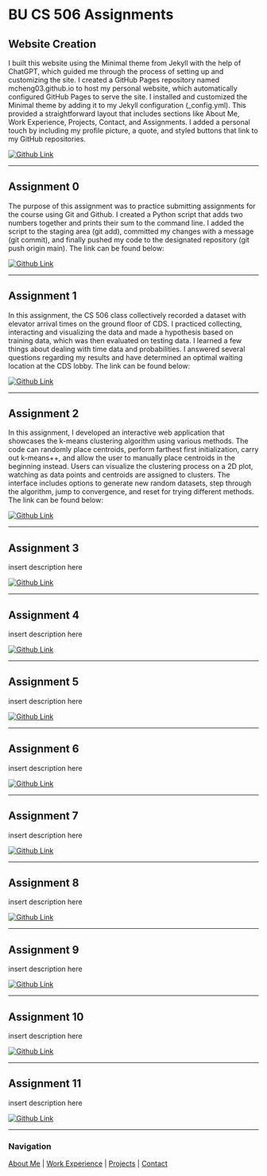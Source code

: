 # BU CS 506 Assignments

## Website Creation
I built this website using the Minimal theme from Jekyll with the help of ChatGPT, which guided me through the process of setting up and customizing the site. I created a GitHub Pages repository named mcheng03.github.io to host my personal website, which automatically configured GitHub Pages to serve the site. I installed and customized the Minimal theme by adding it to my Jekyll configuration (_config.yml). This provided a straightforward layout that includes sections like About Me, Work Experience, Projects, Contact, and Assignments. I added a personal touch by including my profile picture, a quote, and styled buttons that link to my GitHub repositories. 

[![Github Link](https://img.shields.io/badge/GitHub-Link-blue?style=for-the-badge&logo=github)](https://github.com/mcheng03/mcheng03.github.io/)

---

## Assignment 0
The purpose of this assignment was to practice submitting assignments for the course using Git and Github. I created a Python script that adds two numbers together and prints their sum to the command line. I added the script to the staging area (git add), committed my changes with a message (git commit), and finally pushed my code to the designated repository (git push origin main). The link can be found below:

[![Github Link](https://img.shields.io/badge/GitHub-Link-blue?style=for-the-badge&logo=github)](https://github.com/mcheng03/mchg-assignment-0)

---

## Assignment 1
In this assignment, the CS 506 class collectively recorded a dataset with elevator arrival times on the ground floor of CDS. I practiced collecting, interacting and visualizing the data and made a hypothesis based on training data, which was then evaluated on testing data. I learned a few things about dealing with time data and probabilities. I answered several questions regarding my results and have determined an optimal waiting location at the CDS lobby. The link can be found below:

[![Github Link](https://img.shields.io/badge/GitHub-Link-blue?style=for-the-badge&logo=github)](https://github.com/mcheng03/mchg-assignment-1)

---

## Assignment 2
In this assignment, I developed an interactive web application that showcases the k-means clustering algorithm using various methods. The code can randomly place centroids, perform farthest first initialization, carry out k-means++, and allow the user to manually place centroids in the beginning instead. Users can visualize the clustering process on a 2D plot, watching as data points and centroids are assigned to clusters. The interface includes options to generate new random datasets, step through the algorithm, jump to convergence, and reset for trying different methods. The link can be found below:

[![Github Link](https://img.shields.io/badge/GitHub-Link-blue?style=for-the-badge&logo=github)](https://github.com/mcheng03/mchg-assignment-2)

---

## Assignment 3
insert description here

[![Github Link](https://img.shields.io/badge/GitHub-Link-blue?style=for-the-badge&logo=github)](https://github.com/mcheng03/mchg-assignment-3)

---

## Assignment 4
insert description here

[![Github Link](https://img.shields.io/badge/GitHub-Link-blue?style=for-the-badge&logo=github)](https://github.com/mcheng03/mchg-assignment-4)

---

## Assignment 5
insert description here

[![Github Link](https://img.shields.io/badge/GitHub-Link-blue?style=for-the-badge&logo=github)](https://github.com/mcheng03/mchg-assignment-5)

---

## Assignment 6
insert description here

[![Github Link](https://img.shields.io/badge/GitHub-Link-blue?style=for-the-badge&logo=github)](https://github.com/mcheng03/mchg-assignment-6)

---

## Assignment 7
insert description here

[![Github Link](https://img.shields.io/badge/GitHub-Link-blue?style=for-the-badge&logo=github)](https://github.com/mcheng03/mchg-assignment-7)

---

## Assignment 8
insert description here

[![Github Link](https://img.shields.io/badge/GitHub-Link-blue?style=for-the-badge&logo=github)](https://github.com/mcheng03/mchg-assignment-8)

---

## Assignment 9
insert description here

[![Github Link](https://img.shields.io/badge/GitHub-Link-blue?style=for-the-badge&logo=github)](https://github.com/mcheng03/mchg-assignment-9)

---

## Assignment 10
insert description here

[![Github Link](https://img.shields.io/badge/GitHub-Link-blue?style=for-the-badge&logo=github)](https://github.com/mcheng03/mchg-assignment-10)

---

## Assignment 11
insert description here

[![Github Link](https://img.shields.io/badge/GitHub-Link-blue?style=for-the-badge&logo=github)](https://github.com/mcheng03/mchg-assignment-11)

---

### Navigation

[About Me](/) | [Work Experience](work-experience.html) | [Projects](projects.html) | [Contact](contact.html)
